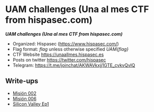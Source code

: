# UAM challenges (Una al mes CTF from hispasec.com)

***UAM challenges (Una al mes CTF from hispasec.com)***
* Organized: Hispasec (https://www.hispasec.com/)
* Flag format: *flag* unless otherwise specified *UAM{flag}*
* CTF Website https://unaallmes.hispasec.es
* Posts on twitter https://twitter.com/hispasec
* Telegram: https://t.me/joinchat/AKWAVkxjj1GTE_cvkvQvIQ

## Write-ups

* [Misión 002](https://github.com/1r0dm480/CTF-Wr1T3uPs/tree/master/UAM/UAM-Mision02)
* [Misión 006](https://github.com/1r0dm480/CTF-Wr1T3uPs/tree/master/UAM/UAM-Mision06)
* [Silicon Valley Ep1](https://github.com/1r0dm480/CTF-Wr1T3uPs/blob/master/UAM/SiliconValley/Episodio1/Writeup-UAM-Silicon_Valley-Ep1-1v4n.pdf)

